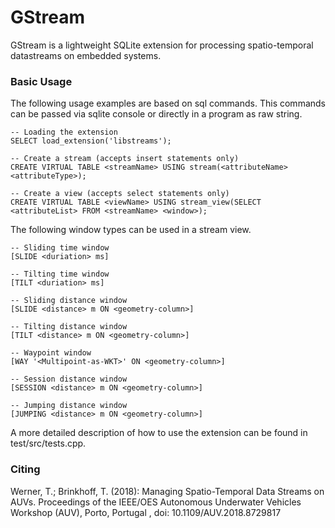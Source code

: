 # GStream

GStream is a lightweight SQLite extension for processing spatio-temporal datastreams on embedded systems.


### Basic Usage
The following usage examples are based on sql commands. This commands can be passed via sqlite console or directly in a program as raw string.

```
-- Loading the extension
SELECT load_extension('libstreams');

-- Create a stream (accepts insert statements only)
CREATE VIRTUAL TABLE <streamName> USING stream(<attributeName> <attributeType>);

-- Create a view (accepts select statements only)
CREATE VIRTUAL TABLE <viewName> USING stream_view(SELECT <attributeList> FROM <streamName> <window>);
```

The following window types can be used in a stream view.
```
-- Sliding time window
[SLIDE <duriation> ms]

-- Tilting time window
[TILT <duriation> ms]

-- Sliding distance window
[SLIDE <distance> m ON <geometry-column>]

-- Tilting distance window
[TILT <distance> m ON <geometry-column>]

-- Waypoint window
[WAY '<Multipoint-as-WKT>' ON <geometry-column>]

-- Session distance window
[SESSION <distance> m ON <geometry-column>]

-- Jumping distance window
[JUMPING <distance> m ON <geometry-column>]
```
A more detailed description of how to use the extension can be found in test/src/tests.cpp.

### Citing
Werner, T.; Brinkhoff, T. (2018): Managing Spatio-Temporal Data Streams on AUVs. Proceedings of the IEEE/OES Autonomous Underwater Vehicles Workshop (AUV), Porto, Portugal , doi: 10.1109/AUV.2018.8729817 